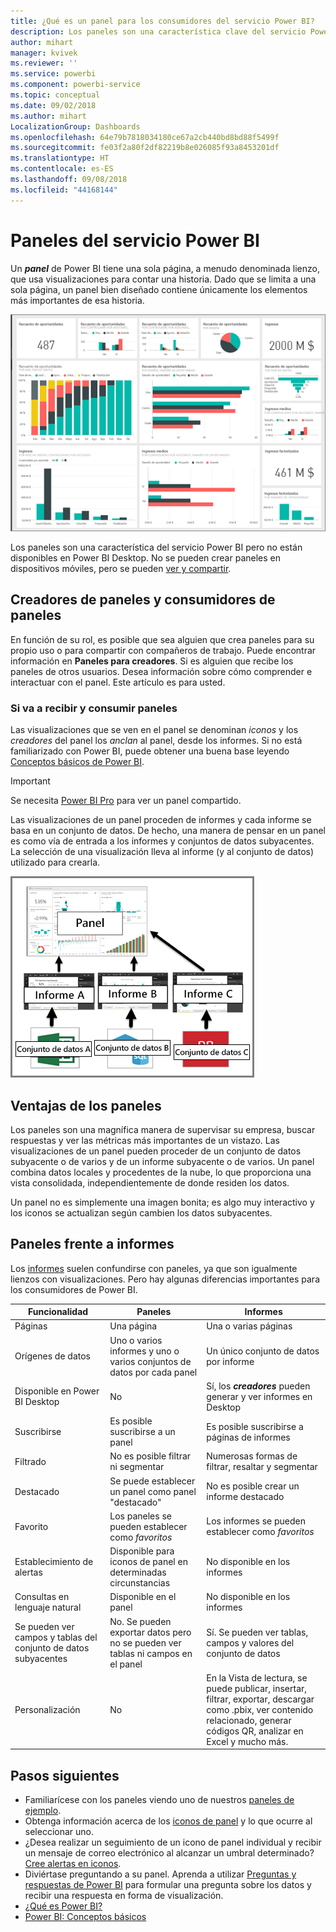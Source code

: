 ```yaml
---
title: ¿Qué es un panel para los consumidores del servicio Power BI?
description: Los paneles son una característica clave del servicio Power BI.
author: mihart
manager: kvivek
ms.reviewer: ''
ms.service: powerbi
ms.component: powerbi-service
ms.topic: conceptual
ms.date: 09/02/2018
ms.author: mihart
LocalizationGroup: Dashboards
ms.openlocfilehash: 64e79b7818034180ce67a2cb440bd8bd88f5499f
ms.sourcegitcommit: fe03f2a80f2df82219b8e026085f93a8453201df
ms.translationtype: HT
ms.contentlocale: es-ES
ms.lasthandoff: 09/08/2018
ms.locfileid: "44168144"
---
```

# <a name="dashboards-in-power-bi-service"></a>Paneles del servicio Power BI

Un ***panel*** de Power BI tiene una sola página, a menudo denominada lienzo, que usa visualizaciones para contar una historia. Dado que se limita a una sola página, un panel bien diseñado contiene únicamente los elementos más importantes de esa historia.

![panel](media/service-dashboards/power-bi-dashboard2.png)

Los paneles son una característica del servicio Power BI pero no están disponibles en Power BI Desktop. No se pueden crear paneles en dispositivos móviles, pero se pueden [ver y compartir](mobile-apps-view-dashboard.md).

## <a name="dashboard-creators-and-dashboard-consumers"></a>Creadores de paneles y consumidores de paneles
En función de su rol, es posible que sea alguien que crea paneles para su propio uso o para compartir con compañeros de trabajo. Puede encontrar información en **Paneles para creadores**. Si es alguien que recibe los paneles de otros usuarios. Desea información sobre cómo comprender e interactuar con el panel. Este artículo es para usted.


### <a name="if-you-will-be-receiving-and-consuming-dashboards"></a>Si va a recibir y consumir paneles

Las visualizaciones que se ven en el panel se denominan *iconos* y los *creadores* del panel los *anclan* al panel, desde los informes. Si no está familiarizado con Power BI, puede obtener una buena base leyendo [Conceptos básicos de Power BI](service-basic-concepts.md).

> [!IMPORTANT]
> Se necesita [Power BI Pro](service-free-vs-pro.md) para ver un panel compartido.

Las visualizaciones de un panel proceden de informes y cada informe se basa en un conjunto de datos. De hecho, una manera de pensar en un panel es como vía de entrada a los informes y conjuntos de datos subyacentes. La selección de una visualización lleva al informe (y al conjunto de datos) utilizado para crearla.

![Diagrama que muestra la relación entre paneles, informes, conjuntos de datos](media/service-dashboards/power-bi-diagram.png)



## <a name="advantages-of-dashboards"></a>Ventajas de los paneles
Los paneles son una magnífica manera de supervisar su empresa, buscar respuestas y ver las métricas más importantes de un vistazo. Las visualizaciones de un panel pueden proceder de un conjunto de datos subyacente o de varios y de un informe subyacente o de varios. Un panel combina datos locales y procedentes de la nube, lo que proporciona una vista consolidada, independientemente de donde residen los datos.

Un panel no es simplemente una imagen bonita; es algo muy interactivo y los iconos se actualizan según cambien los datos subyacentes.

## <a name="dashboards-versus-reports"></a>Paneles frente a informes
Los [informes](service-reports.md) suelen confundirse con paneles, ya que son igualmente lienzos con visualizaciones. Pero hay algunas diferencias importantes para los consumidores de Power BI.

| **Funcionalidad** | **Paneles** | **Informes** |
| --- | --- | --- |
| Páginas |Una página |Una o varias páginas |
| Orígenes de datos |Uno o varios informes y uno o varios conjuntos de datos por cada panel |Un único conjunto de datos por informe |
| Disponible en Power BI Desktop |No |Sí, los ***creadores*** pueden generar y ver informes en Desktop |
| Suscribirse |Es posible suscribirse a un panel |Es posible suscribirse a páginas de informes |
| Filtrado |No es posible filtrar ni segmentar |Numerosas formas de filtrar, resaltar y segmentar |
| Destacado |Se puede establecer un panel como panel "destacado" |No es posible crear un informe destacado |
| Favorito | Los paneles se pueden establecer como *favoritos* | Los informes se pueden establecer como *favoritos*
| Establecimiento de alertas |Disponible para iconos de panel en determinadas circunstancias |No disponible en los informes |
| Consultas en lenguaje natural |Disponible en el panel |No disponible en los informes |
| Se pueden ver campos y tablas del conjunto de datos subyacentes |No. Se pueden exportar datos pero no se pueden ver tablas ni campos en el panel |Sí. Se pueden ver tablas, campos y valores del conjunto de datos |
| Personalización |No |En la Vista de lectura, se puede publicar, insertar, filtrar, exportar, descargar como .pbix, ver contenido relacionado, generar códigos QR, analizar en Excel y mucho más.  |

## <a name="next-steps"></a>Pasos siguientes
* Familiarícese con los paneles viendo uno de nuestros [paneles de ejemplo](sample-tutorial-connect-to-the-samples.md).
* Obtenga información acerca de los [iconos de panel](service-dashboard-tiles.md) y lo que ocurre al seleccionar uno.
* ¿Desea realizar un seguimiento de un icono de panel individual y recibir un mensaje de correo electrónico al alcanzar un umbral determinado? [Cree alertas en iconos](service-set-data-alerts.md).
* Diviértase preguntando a su panel. Aprenda a utilizar [Preguntas y respuestas de Power BI](power-bi-tutorial-q-and-a.md) para formular una pregunta sobre los datos y recibir una respuesta en forma de visualización.
* [¿Qué es Power BI?](power-bi-overview.md)  
* [Power BI: Conceptos básicos](service-basic-concepts.md)  

